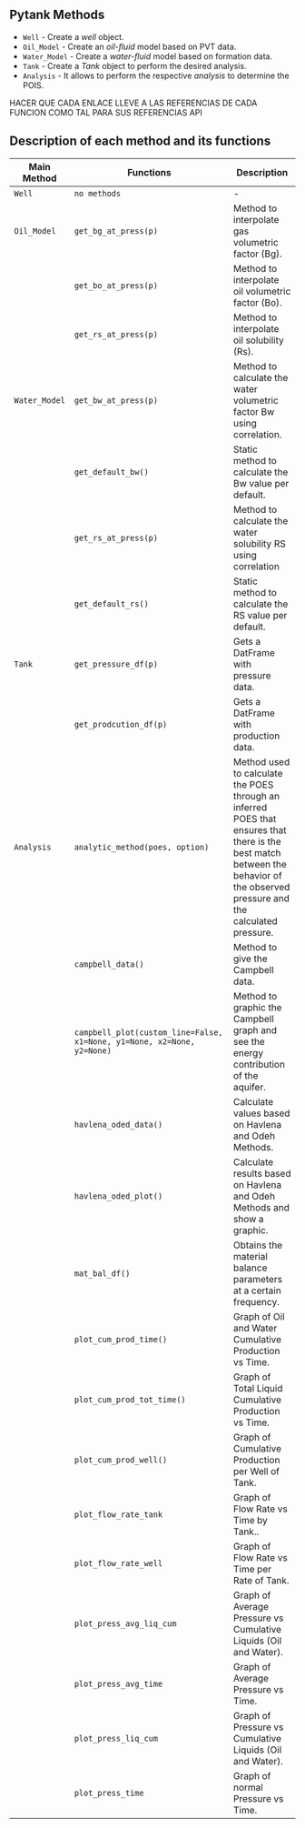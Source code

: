 ## Pytank Methods

* `Well` - Create a *well* object.
* `Oil_Model` - Create an *oil-fluid* model based on PVT data.
* `Water_Model` - Create a *water-fluid* model based on formation data.
* `Tank` - Create a *Tank* object to perform the desired analysis.
* `Analysis` - It allows to perform the respective *analysis* to determine the
  POIS.

HACER QUE CADA ENLACE LLEVE A LAS REFERENCIAS DE CADA FUNCION COMO TAL 
PARA SUS REFERENCIAS API

## Description of each method and its functions

| Main Method   | Functions                                                              | Description                                                                                                                                                                     |
|---------------|------------------------------------------------------------------------|---------------------------------------------------------------------------------------------------------------------------------------------------------------------------------|
| `Well`        | `no methods`                                                           | -                                                                                                                                                                               |
| `Oil_Model`   | `get_bg_at_press(p)`                                                   | Method to interpolate gas volumetric factor (Bg).                                                                                                                               |
|               | `get_bo_at_press(p)`                                                   | Method to interpolate oil volumetric factor (Bo).                                                                                                                               |
|               | `get_rs_at_press(p)`                                                   | Method to interpolate oil solubility (Rs).                                                                                                                                      |
| `Water_Model` | `get_bw_at_press(p)`                                                   | Method to calculate the water volumetric factor Bw using correlation.                                                                                                           |
|               | `get_default_bw()`                                                     | Static method to calculate the Bw value per default.                                                                                                                            |
|               | `get_rs_at_press(p)`                                                   | Method to calculate the water solubility RS using correlation                                                                                                                   |
|               | `get_default_rs()`                                                     | Static method to calculate the RS value per default.                                                                                                                            |
| `Tank`        | `get_pressure_df(p)`                                                   | Gets a DatFrame with pressure data.                                                                                                                                             |
|               | `get_prodcution_df(p)`                                                 | Gets a DatFrame with production data.                                                                                                                                           |
| `Analysis`    | `analytic_method(poes, option)`                                        | Method used to calculate the POES through an inferred POES that ensures that there is the best match between the behavior of the observed pressure and the calculated pressure. |
|               | `campbell_data()`                                                      | Method to give the Campbell data.                                                                                                                                               |
|               | `campbell_plot(custom_line=False, x1=None, y1=None, x2=None, y2=None)` | Method to graphic the Campbell graph and see the energy contribution of the aquifer.                                                                                            |
|               | `havlena_oded_data()`                                                  | Calculate values based on Havlena and Odeh Methods.                                                                                                                             |
|               | `havlena_oded_plot()`                                                  | Calculate results based on Havlena and Odeh Methods and show a graphic.                                                                                                         |
|               | `mat_bal_df()`                                                         | Obtains the material balance parameters at a certain frequency.                                                                                                                 |
|               | `plot_cum_prod_time()`                                                 | Graph of Oil and Water Cumulative Production vs Time.                                                                                                                           |
|               | `plot_cum_prod_tot_time()`                                             | Graph of Total Liquid Cumulative Production vs Time.                                                                                                                            |
|               | `plot_cum_prod_well()`                                                 | Graph of Cumulative Production per Well of Tank.                                                                                                                                |
|               | `plot_flow_rate_tank`                                                  | Graph of Flow Rate vs Time by Tank..                                                                                                                                            |
|               | `plot_flow_rate_well`                                                  | Graph of Flow Rate vs Time per Rate of Tank.                                                                                                                                    |
|               | `plot_press_avg_liq_cum`                                               | Graph of Average Pressure vs Cumulative Liquids (Oil and Water).                                                                                                                |
|               | `plot_press_avg_time`                                                  | Graph of Average Pressure vs Time.                                                                                                                                              |
|               | `plot_press_liq_cum`                                                   | Graph of Pressure vs Cumulative Liquids (Oil and Water).                                                                                                                        |
|               | `plot_press_time`                                                      | Graph of normal Pressure vs Time.                                                                                                                                               |
